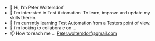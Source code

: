 - 👋 Hi, I’m Peter Woltersdorf
- 👀 I’m interested in Test Automation. To learn, improve and update my skills therein.
- 🌱 I’m currently learning Test Automation from a Testers point of view.
- 💞️ I’m looking to collaborate on ...
- 📫 How to reach me ... Peter.woltersdorf@gmail.com

<!---
KPeterWWoltersdorf/KPeterWWoltersdorf is a ✨ special ✨ repository because its `README.md` (this file) appears on your GitHub profile.
You can click the Preview link to take a look at your changes.
--->
